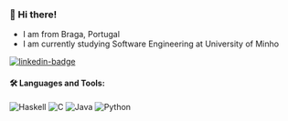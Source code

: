 ### 👋 Hi there!
- I am from Braga, Portugal
- I am currently studying Software Engineering at University of Minho

<div>
  <a href="https://www.linkedin.com/in/gabrielasfc0/">
    <img src="https://img.shields.io/badge/LinkedIn-blue?style=for-the-badge&logo=linkedin&logoColor=white" alt="linkedin-badge"/>
  </a>
</div>



#### 🛠️ Languages and Tools:
![Haskell](https://img.shields.io/badge/Haskell-5e5086?style=for-the-badge&logo=haskell&logoColor=white)
![C](https://img.shields.io/badge/c-%2300599C.svg?style=for-the-badge&logo=c&logoColor=white)
![Java](https://img.shields.io/badge/Java-ED8B00?style=for-the-badge&logo=java&logoColor=white)
![Python](https://img.shields.io/badge/Python-14354C?style=for-the-badge&logo=python&logoColor=white)
